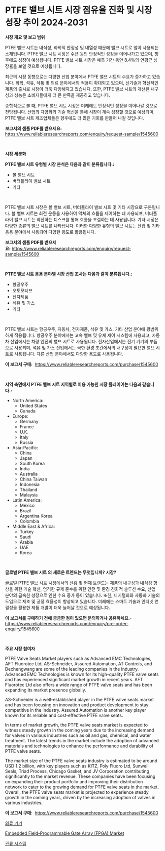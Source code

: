 <p><h1>PTFE 밸브 시트 시장 점유율 진화 및 시장 성장 추이 2024-2031</h1></p><p><strong>시장 개요 및 보고 범위</strong></p>
<p><p>PTFE 밸브 시트는 내식성, 화학적 안정성 및 내열성 때문에 밸브 시트로 많이 사용되는 소재입니다. PTFE 밸브 시트 시장은 수년 동안 안정적인 성장을 이어나가고 있으며, 향후에도 성장이 예상됩니다. PTFE 밸브 시트 시장은 예측 기간 동안 8.4%의 연평균 성장률을 보일 것으로 예상됩니다.</p><p>최근의 시장 동향으로는 다양한 산업 분야에서 PTFE 밸브 시트의 수요가 증가하고 있습니다. 화학, 석유, 식품 및 의료 분야에서의 적용이 확대되고 있으며, 신기술과 혁신적인 제품의 출시로 시장이 더욱 다양해지고 있습니다. 또한, PTFE 밸브 시트의 개선된 내구성과 성능은 소비자들에게 더 큰 만족을 제공하고 있습니다.</p><p>종합적으로 볼 때, PTFE 밸브 시트 시장은 미래에도 안정적인 성장을 이어나갈 것으로 전망됩니다. 산업의 다양화와 기술 혁신을 통해 시장이 계속 성장할 것으로 예상되며, PTFE 밸브 시트 제조업체들은 향후에도 더 많은 기회를 만들어 나갈 것입니다.</p></p>
<p><strong>보고서의 샘플 PDF를 받으세요:</strong> <a href="https://www.reliableresearchreports.com/enquiry/request-sample/1545600">https://www.reliableresearchreports.com/enquiry/request-sample/1545600</a></p>
<p>&nbsp;</p>
<p><strong>시장 세분화</strong></p>
<p><strong>PTFE 밸브 시트 유형별 시장 분석은 다음과 같이 분류됩니다.:</strong></p>
<p><ul><li>볼 밸브 시트</li><li>버터플라이 밸브 시트</li><li>기타</li></ul></p>
<p>&nbsp;</p>
<p><p>PTFE 밸브 시트 시장은 볼 밸브 시트, 버터플라이 밸브 시트 및 기타 시장으로 구분됩니다. 볼 밸브 시트는 회전 운동을 사용하여 액체의 흐름을 제어하는 데 사용되며, 버터플라이 밸브 시트는 회전하는 디스크를 통해 흐름을 조절하는 데 사용됩니다. 기타 시장은 다양한 종류의 밸브 시트를 나타냅니다. 이러한 다양한 유형의 밸브 시트는 산업 및 기타 응용 분야에서 사용되어 다양한 용도로 활용됩니다.</p></p>
<p><strong>보고서의 샘플 PDF를 받으세요:</strong>&nbsp;<a href="https://www.reliableresearchreports.com/enquiry/request-sample/1545600">https://www.reliableresearchreports.com/enquiry/request-sample/1545600</a></p>
<p>&nbsp;</p>
<p><strong> PTFE 밸브 시트 응용 분야별 시장 산업 조사는 다음과 같이 분류됩니다.:</strong></p>
<p><ul><li>항공우주</li><li>오토모티브</li><li>전자제품</li><li>석유 및 가스</li><li>기타</li></ul></p>
<p>&nbsp;</p>
<p><p>PTFE 밸브 시트는 항공우주, 자동차, 전자제품, 석유 및 가스, 기타 산업 분야에 광범위하게 적용됩니다. 항공우주 분야에서는 고속 밸브 및 유체 제어 시스템에 사용되고, 자동차 산업에서는 차량 엔진의 밸브 시트로 사용됩니다. 전자산업에서는 전기 기기의 부품으로 사용되며, 석유 및 가스 산업에서는 극한 환경 조건에서의 내구성이 필요한 밸브 시트로 사용됩니다. 다른 산업 분야에서도 다양한 용도로 사용됩니다.</p></p>
<p><strong>이 보고서 구매:</strong>&nbsp; <a href="https://www.reliableresearchreports.com/purchase/1545600">https://www.reliableresearchreports.com/purchase/1545600</a></p>
<p>&nbsp;</p>
<p><strong>지역 측면에서 PTFE 밸브 시트 지역별로 이용 가능한 시장 플레이어는 다음과 같습니다.:</strong></p>
<p><ul>
    <li>
        North America:
        <ul>
            <li>United States</li>
            <li>Canada</li>
        </ul>
    </li>
    <li>
        Europe:
        <ul>
            <li>Germany</li>
            <li>France</li>
            <li>U.K.</li>
            <li>Italy</li>
            <li>Russia</li>
        </ul>
    </li>
    <li>
        Asia-Pacific:
        <ul>
            <li>China</li>
            <li>Japan</li>
            <li>South Korea</li>
            <li>India</li>
            <li>Australia</li>
            <li>China Taiwan</li>
            <li>Indonesia</li>
            <li>Thailand</li>
            <li>Malaysia</li>
        </ul>
    </li>
    <li>
        Latin America:
        <ul>
            <li>Mexico</li>
            <li>Brazil</li>
            <li>Argentina Korea</li>
            <li>Colombia</li>
        </ul>
    </li>
    <li>
        Middle East & Africa:
        <ul>
            <li>Turkey</li>
            <li>Saudi</li>
            <li>Arabia</li>
            <li>UAE</li>
            <li>Korea</li>
        </ul>
    </li>
    </ul></p>
<p>&nbsp;</p>
<p><strong>글로벌 PTFE 밸브 시트 의 새로운 트렌드는 무엇입니까? 시장?</strong></p>
<p><p>글로벌 PTFE 밸브 시트 시장에서의 신흥 및 현재 트렌드는 제품의 내구성과 내식성 향상을 위한 기술 혁신, 엄격한 규제 준수를 위한 안전 및 환경 친화적 솔루션 수요, 산업 분야의 급속한 성장으로 인한 수요 증가 등이 있습니다. 또한, 디지털화와 자동화 기술의 도입으로 제조 및 공정 효율성이 향상되고 있습니다. 미래에는 스마트 기술과 인터넷 연결성을 활용한 제품 개발이 더욱 늘어날 것으로 예상됩니다.</p></p>
<p><strong>이 보고서를 구매하기 전에 궁금한 점이 있으면 문의하거나 공유하세요.</strong>- <a href="https://www.reliableresearchreports.com/enquiry/pre-order-enquiry/1545600">https://www.reliableresearchreports.com/enquiry/pre-order-enquiry/1545600</a></p>
<p>&nbsp;</p>
<p><strong>주요 시장 참여자</strong></p>
<p><p>PTFE Valve Seats Market players such as Advanced EMC Technologies, AFT Fluorotec Ltd, AS-Schneider, Assured Automation, AT Controls, and Dechengwang are some of the leading companies in the industry. Advanced EMC Technologies is known for its high-quality PTFE valve seats and has experienced significant market growth in recent years. AFT Fluorotec Ltd also offers a wide range of PTFE valve seats and has been expanding its market presence globally. </p><p>AS-Schneider is a well-established player in the PTFE valve seats market and has been focusing on innovation and product development to stay competitive in the industry. Assured Automation is another key player known for its reliable and cost-effective PTFE valve seats. </p><p>In terms of market growth, the PTFE valve seats market is expected to witness steady growth in the coming years due to the increasing demand for valves in various industries such as oil and gas, chemical, and water treatment. The latest trends in the market include the adoption of advanced materials and technologies to enhance the performance and durability of PTFE valve seats.</p><p>The market size of the PTFE valve seats industry is estimated to be around USD 1.2 billion, with key players such as KITZ, Poly Fluoro Ltd, Sunwell Seals, Triad Process, Chicago Gasket, and JV Corporation contributing significantly to the market revenue. These companies have been focusing on expanding their product portfolio and improving their distribution network to cater to the growing demand for PTFE valve seats in the market. Overall, the PTFE valve seats market is projected to experience steady growth in the coming years, driven by the increasing adoption of valves in various industries.</p></p>
<p><strong>이 보고서 구매:</strong>&nbsp;&nbsp;<a href="https://www.reliableresearchreports.com/purchase/1545600">https://www.reliableresearchreports.com/purchase/1545600</a></p>
<p><p><a href="https://medium.com/@bobbyreitenberg879562023/%EC%9D%98%EB%A3%8C%EA%B8%B0%EA%B8%B0-%EC%8B%9C%EC%9E%A5-%EB%8F%99%ED%96%A5-%EB%B0%8F-2024-2031%EB%85%84-%EA%B8%B0%EA%B0%84%EC%9D%84-%EC%9C%84%ED%95%9C-%EC%8B%9C%EC%9E%A5-%EB%B6%84%EC%84%9D-%EC%98%88%EC%83%81-79995f96dce1">의료 기기</a></p><p><a href="https://github.com/PeterParrish5/Market-Research-Report-List-4/blob/main/embedded-field-programmable-gate-array-fpga-market.md">Embedded Field-Programmable Gate Array (FPGA) Market</a></p><p><a href="https://medium.com/@sillysally687568/%ED%8D%BC%ED%93%A8%EC%A0%84-%EC%8B%9C%EC%8A%A4%ED%85%9C-%EC%8B%9C%EC%9E%A5-%EC%A0%84%EB%A7%9D-%EC%82%B0%EC%97%85-%EA%B0%9C%EC%9A%94-%EB%B0%8F-%EC%98%88%EC%B8%A1-2024%EB%85%84%EB%B6%80%ED%84%B0-2031%EB%85%84%EA%B9%8C%EC%A7%80-607688aef6e6">관류 시스템</a></p></p>
